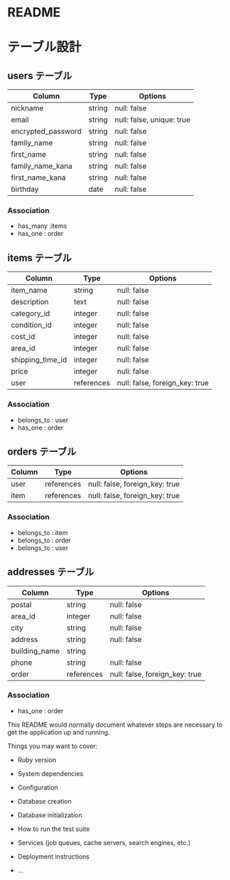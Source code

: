 # README
# テーブル設計

## users テーブル

| Column             | Type     | Options                       |
| ------------------ | ------   | ------------------------------|
| nickname           | string   | null: false                   |
| email              | string   | null: false, unique: true     |
| encrypted_password | string   | null: false                   |
| family_name        | string   | null: false                   |
| first_name         | string   | null: false                   |
| family_name_kana   | string   | null: false                   |
| first_name_kana    | string   | null: false                   |
| birthday           | date     | null: false                   |


### Association

- has_many :items
- has_one : order

## items テーブル

| Column             | Type       | Options                        |
| ------             | ------     | -----------                    |
| item_name          | string     | null: false                    |
| description        | text       | null: false                    |
| category_id        | integer    | null: false                    |
| condition_id       | integer    | null: false                    |
| cost_id            | integer    | null: false                    |
| area_id            | integer    | null: false                    |
| shipping_time_id   | integer    | null: false                    |
| price              | integer    | null: false                    |
| user               | references | null: false, foreign_key: true |

### Association

- belongs_to : user 
- has_one : order

## orders テーブル

| Column    | Type       | Options                        |
| ------    | ---------- | ------------------------------ |
| user      | references | null: false, foreign_key: true |
| item      | references | null: false, foreign_key: true |

### Association

- belongs_to : item
- belongs_to : order
- belongs_to : user

## addresses テーブル

| Column             | Type       | Options                        |
| ------------------ | ------     | -----------                    |
| postal             | string     | null: false                    |
| area_id            | integer    | null: false                    |
| city               | string     | null: false                    |
| address            | string     | null: false                    |
| building_name      | string     |                                |
| phone              | string     | null: false                    |
| order              | references | null: false, foreign_key: true |


### Association

- has_one : order



This README would normally document whatever steps are necessary to get the
application up and running.

Things you may want to cover:

* Ruby version

* System dependencies

* Configuration

* Database creation

* Database initialization

* How to run the test suite

* Services (job queues, cache servers, search engines, etc.)

* Deployment instructions

* ...
